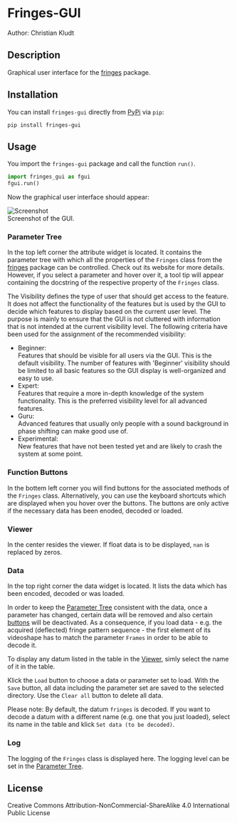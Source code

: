 # Fringes-GUI
Author: Christian Kludt

## Description
Graphical user interface for the [fringes](https://pypi.org/project/fringes/) package.

## Installation
You can install `fringes-gui` directly from [PyPi](https://pypi.org/project/fringes-gui) via `pip`:

```
pip install fringes-gui
```

## Usage
You import the `fringes-gui` package and call the function `run()`.

```python
import fringes_gui as fgui
fgui.run()
```

Now the graphical user interface should appear:

![Screenshot](docs/GUI.png)\
Screenshot of the GUI.

### Parameter Tree
In the top left corner the attribute widget is located.
It contains the parameter tree with which all the properties of the `Fringes` class
from the [fringes](https://pypi.org/project/fringes/) package can be controlled.
Check out its website for more details.
However, if you select a parameter and hover over it, a tool tip will appear
containing the docstring of the respective property of the `Fringes` class.

The Visibility defines the type of user that should get access to the feature.
It does not affect the functionality of the features but is used by the GUI to
decide which features to display based on the current user level. The purpose
is mainly to ensure that the GUI is not cluttered with information that is not
intended at the current visibility level. The following criteria have been used
for the assignment of the recommended visibility:
- Beginner:\
  Features that should be visible for all users via the GUI. This
  is the default visibility. The number of features with 'Beginner' visibility
  should be limited to all basic features so the GUI display is well-organized
  and easy to use.
- Expert:\
  Features that require a more in-depth knowledge of the system
  functionality. This is the preferred visibility level for all advanced features.
- Guru:\
  Advanced features that usually only people with a sound background in phase shifting can make good use of.
- Experimental:\
  New features that have not been tested yet
  and are likely to crash the system at some point.

### Function Buttons
In the bottem left corner you will find buttons for the associated methods of the `Fringes` class.
Alternatively, you can use the keyboard shortcuts which are displayed when you hover over the buttons.
The buttons are only active if the necessary data has been enoded, decoded or loaded.

### Viewer
In the center resides the viewer.
If float data is to be displayed, `nan` is replaced by zeros.

### Data
In the top right corner the data widget is located.
It lists the data which has been encoded, decoded or was loaded.

In order to keep the [Parameter Tree](#parameter-tree) consistent with the data,
once a parameter has changed, certain data will be removed
and also certain [buttons](#function-buttons) will be deactivated.
As a consequence, if you load data - e.g. the acquired (deflected) fringe pattern sequence - 
the first element of its videoshape has to match the parameter `Frames` in order to be able to decode it.

To display any datum listed in the table in the [Viewer](#viewer), simly select the name of it in the table.

Klick the `Load` button to choose a data or parameter set to load.
With the `Save` button, all data including the parameter set are saved to the selected directory.
Use the `Clear all` button to delete all data.

Please note: By default, the datum `fringes` is decoded.
If you want to decode a datum with a different name (e.g. one that you just loaded),
select its name in the table and klick `Set data (to be decoded)`.

### Log
The logging of the `Fringes` class is displayed here.
The logging level can be set in the [Parameter Tree](#parameter-tree).

## License
Creative Commons Attribution-NonCommercial-ShareAlike 4.0 International Public License
